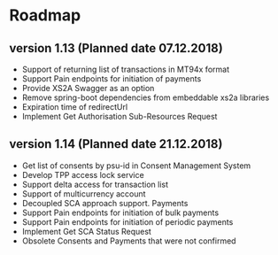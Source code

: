 # Roadmap

## version 1.13 (Planned date 07.12.2018)
- Support of returning list of transactions in MT94x format 
- Support Pain endpoints for initiation of payments 
- Provide XS2A Swagger as an option 
- Remove spring-boot dependencies from embeddable xs2a libraries
- Expiration time of redirectUrl 
- Implement Get Authorisation Sub-Resources Request 

## version 1.14 (Planned date 21.12.2018)
- Get list of consents by psu-id in Consent Management System 
- Develop TPP access lock service
- Support delta access for transaction list 
- Support of multicurrency account 
- Decoupled SCA approach support. Payments
- Support Pain endpoints for initiation of bulk payments
- Support Pain endpoints for initiation of periodic payments 
- Implement Get SCA Status Request 
- Obsolete Consents and Payments that were not confirmed 
